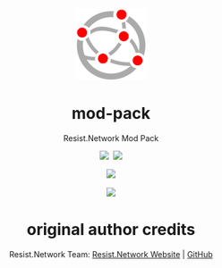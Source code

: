 <p align="center"><img src="https://github.com/resist-network/extras-pack/blob/master/images/128x128.png?raw=true"></p>
<h1 align="center">mod-pack</h1>
<p align="center">Resist.Network Mod Pack</p>
<p align="center"><img style="display:inline;" src="http://cf.way2muchnoise.eu/versions/resist-mod-pack_latest.svg">&nbsp;&nbsp;<img style="display:inline;" src="http://cf.way2muchnoise.eu/resist-mod-pack.svg"></p>
<p align="center"><img src="https://resist.network/wp-content/uploads/2018/12/ud1L2Lx.png"></p>
<p align="center"><img src="https://resist.network/wp-content/uploads/2018/12/HTNzWnY.png"></p>


<h1 align="center">original author credits</h1>
<p align="center">Resist.Network Team: <a href="https://resist.network">Resist.Network Website</a> | <a href="https://github.com/resist-network">GitHub</a></p>
